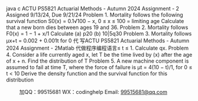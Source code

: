 java c
ACTU PS5821 Actuarial Methods - Autumn 2024
Assignment - 2
Assigned 9/13/24, Due 9/21/24
Problem 1. Mortality follows the following survival function
S0(x) = 0.1√100 − x, 0 ≤ x ≤ 100 = limiting age
Calculate that a new born dies between ages 19 and 36.
Problem 2. Mortality follows
F0(x) = 1 −   1 + x/1
Calculate
(a) p20
(b) 10|5q30
Problem 3. Mortality follows µx+t = 0.002 + 0.001t for 0 代 写ACTU PS5821 Actuarial Methods - Autumn 2024 Assignment - 2Matlab
代做程序编程语言≤ t ≤ 1. Calculate qx.
Problem 4. Consider a life currently aged x, let T be the time lived by (x) after the age of x + n. Find the distribution of T
Problem 5. A new machine component is assumed to fail at time T, where the force of failure is
µt =   4(10 − t)/1, for 0 ≤ t < 10
Derive the density function and the survival function for this distribution





         
加QQ：99515681  WX：codinghelp  Email: 99515681@qq.com
